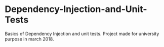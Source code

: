 # Dependency-Injection-and-Unit-Tests
Basics of Dependency Injection and unit tests. Project made for university purpose in march 2018.
